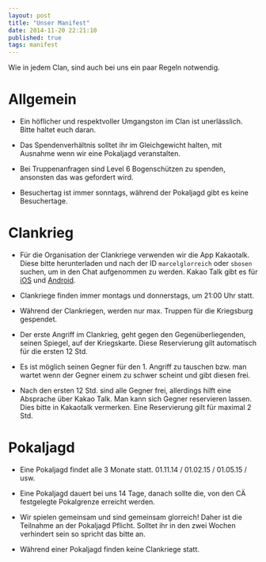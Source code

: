 ```yaml
---
layout: post
title: "Unser Manifest"
date: 2014-11-20 22:21:10
published: true
tags: manifest
---
```


Wie in jedem Clan, sind auch bei uns ein paar Regeln notwendig. 

# Allgemein

* Ein höflicher und respektvoller Umgangston im Clan ist unerlässlich. Bitte haltet euch daran.

* Das Spendenverhältnis solltet ihr im Gleichgewicht halten, mit Ausnahme wenn wir eine Pokaljagd veranstalten.

* Bei Truppenanfragen sind Level 6 Bogenschützen zu spenden, ansonsten das was gefordert wird.

* Besuchertag ist immer sonntags, während der Pokaljagd gibt es keine Besuchertage. 

# Clankrieg

* Für die Organisation der Clankriege verwenden wir die App Kakaotalk. Diese bitte herunterladen und nach der ID `marcelglorreich` oder `sbosen` suchen, um in den Chat aufgenommen zu werden. Kakao Talk gibt es für [iOS](https://itunes.apple.com/de/app/kakaotalk-messenger/id362057947?mt=8&uo=4) und [Android](https://play.google.com/store/apps/details?id=com.kakao.talk).

* Clankriege finden immer montags und donnerstags, um 21:00 Uhr statt.

* Während der Clankriegen, werden nur max. Truppen für die Kriegsburg gespendet.

* Der erste Angriff im Clankrieg, geht gegen den Gegenüberliegenden, seinen Spiegel, auf der Kriegskarte. Diese Reservierung gilt automatisch für die ersten 12 Std.

* Es ist möglich seinen Gegner für den 1. Angriff zu tauschen bzw. man wartet wenn der Gegner einem zu schwer scheint und gibt diesen frei.

* Nach den ersten 12 Std. sind alle Gegner frei, allerdings hilft eine Absprache über Kakao Talk. Man kann sich Gegner reservieren lassen. Dies bitte in Kakaotalk vermerken. Eine Reservierung gilt für maximal 2 Std.

# Pokaljagd

* Eine Pokaljagd findet alle 3 Monate statt. 01.11.14 / 01.02.15 / 01.05.15 / usw. 

* Eine Pokaljagd dauert bei uns 14 Tage, danach sollte die, von den CÄ festgelegte Pokalgrenze erreicht werden.

* Wir spielen gemeinsam und sind gemeinsam glorreich! Daher ist die Teilnahme an der Pokaljagd Pflicht. Solltet ihr in den zwei Wochen verhindert sein so spricht das bitte an.

* Während einer Pokaljagd finden keine Clankriege statt.
